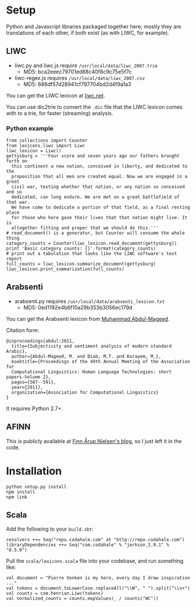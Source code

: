 # Setup

Python and Javascript libraries packaged together here;
mostly they are translations of each other, if both exist (as with LIWC, for example).

## LIWC

- liwc.py and liwc.js require `/usr/local/data/liwc_2007.trie`
  - MD5: bca2eeec79701ed88c40f8c9c75e5f7c
- liwc-regex.js requires `/usr/local/data/liwc_2007.csv`
  - MD5: 686df57d28941cf797704bd2d4f9a1a3

You can get the LIWC lexicon at [liwc.net](http://liwc.net/).

You can use dic2trie to convert the `.dic` file that the LIWC lexicon comes
with to a trie, for faster (streaming) analysis.

### Python example

    from collections import Counter
    from lexicons.liwc import Liwc
    liwc_lexicon = Liwc()
    gettysburg = '''Four score and seven years ago our fathers brought forth on
      this continent a new nation, conceived in liberty, and dedicated to the
      proposition that all men are created equal. Now we are engaged in a great
      civil war, testing whether that nation, or any nation so conceived and so
      dedicated, can long endure. We are met on a great battlefield of that war.
      We have come to dedicate a portion of that field, as a final resting place
      for those who here gave their lives that that nation might live. It is
      altogether fitting and proper that we should do this.'''
    # read_document() is a generator, but Counter will consume the whole thing
    category_counts = Counter(liwc_lexicon.read_document(gettysburg))
    print 'Basic category counts: {}'.format(category_counts)
    # print out a tabulation that looks like the LIWC software's text report
    full_counts = liwc_lexicon.summarize_document(gettysburg)
    liwc_lexicon.print_summarization(full_counts)


## Arabsenti

- arabsenti.py requires `/usr/local/data/arabsenti_lexicon.txt`
  - MD5: 0ed1192e4b6f10a29b353b3056ec179d

You can get the Arabsenti lexicon from [Muhammad Abdul-Mageed](http://mumageed.blogspot.com/).

Citation form:

    @inproceedings{abdul:2011,
      title={Subjectivity and sentiment analysis of modern standard Arabic},
      author={Abdul-Mageed, M. and Diab, M.T. and Korayem, M.},
      booktitle={Proceedings of the 49th Annual Meeting of the Association for
      Computational Linguistics: Human Language Technologies: short papers-Volume 2},
      pages={587--591},
      year={2011},
      organization={Association for Computational Linguistics}
    }

It requires Python 2.7+.

## AFINN

This is publicly available at [Finn Årup Nielsen's blog](http://fnielsen.posterous.com/afinn-a-new-word-list-for-sentiment-analysis), so I just left it in the code.

# Installation

    python setup.py install
    npm install
    npm link

## Scala

Add the following to your `build.sbt`:

    resolvers ++= Seq("repo.codahale.com" at "http://repo.codahale.com")
    libraryDependencies ++= Seq("com.codahale" % "jerkson_2.9.1" % "0.5.0")

Pull the `scala/lexicons.scala` file into your codebase, and run something like:

    val document = "Pierre Venken is my hero, every day I draw inspiration ..."
    val tokens = document.toLowerCase.replaceAll("\\W", " ").split("\\s+")
    val counts = com.henrian.Liwc(tokens)
    val normalized_counts = counts.mapValues(_ / counts("WC"))
